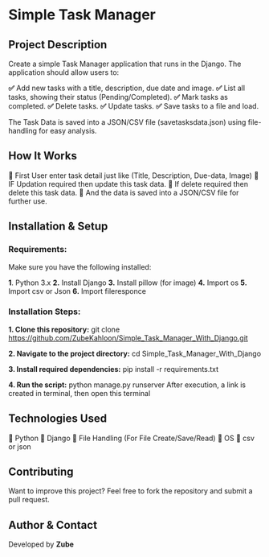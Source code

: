 # Simple Task Manager
## Project Description
Create a simple Task Manager application that runs in the Django. The application should allow users to:

**✅**  Add new tasks with a title, description, due date and image.
**✅**  List all tasks, showing their status (Pending/Completed).
**✅**  Mark tasks as completed.
**✅**  Delete tasks.
**✅**  Update tasks.
**✅**  Save tasks to a file and load.

The Task Data is saved into a JSON/CSV file (savetasksdata.json) using file-handling for easy analysis.
## How It Works
**🔹** First User enter task detail just like (Title, Description, Due-data, Image)
**🔹** IF Updation required then update this task data.
**🔹** If delete required then delete this task data.
**🔹** And the data is saved into a JSON/CSV file for further use.

## Installation & Setup
### Requirements:
Make sure you have the following installed:

**1**. Python 3.x
**2.** Install Django
**3.** Install pillow (for image)
**4.** Import os
**5.** Import csv or Json
**6.** Import fileresponce
### Installation Steps:
 **1. Clone this repository:**
    git clone https://github.com/ZubeKahloon/Simple_Task_Manager_With_Django.git

**2. Navigate to the project directory:**
   cd Simple_Task_Manager_With_Django

**3. Install required dependencies:**
   pip install -r requirements.txt

**4. Run the script:**
   python manage.py runserver
   After execution, a link is created in terminal, then open this terminal

## Technologies Used
🔹 Python 
🔹 Django
🔹 File Handling (For File Create/Save/Read)
🔹 OS
🔹 csv or json

## Contributing
Want to improve this project? Feel free to fork the repository and submit a pull request. 

## Author & Contact
Developed by **Zube**
